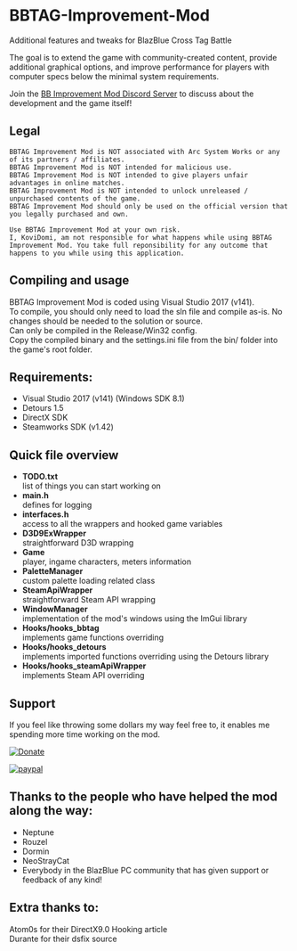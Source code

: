 # BBTAG-Improvement-Mod
Additional features and tweaks for BlazBlue Cross Tag Battle

The goal is to extend the game with community-created content, provide additional graphical options, and improve performance for players with computer specs below the minimal system requirements.

Join the [BB Improvement Mod Discord Server](http://discord.gg/29kExTj) to discuss about the development and the game itself!

## Legal
```
BBTAG Improvement Mod is NOT associated with Arc System Works or any of its partners / affiliates.
BBTAG Improvement Mod is NOT intended for malicious use.
BBTAG Improvement Mod is NOT intended to give players unfair advantages in online matches.
BBTAG Improvement Mod is NOT intended to unlock unreleased / unpurchased contents of the game.
BBTAG Improvement Mod should only be used on the official version that you legally purchased and own.

Use BBTAG Improvement Mod at your own risk. 
I, KoviDomi, am not responsible for what happens while using BBTAG Improvement Mod. You take full reponsibility for any outcome that happens to you while using this application.
```

## Compiling and usage
BBTAG Improvement Mod is coded using Visual Studio 2017 (v141). <br>
To compile, you should only need to load the sln file and compile as-is. No changes should be needed to the solution or source.<br>
Can only be compiled in the Release/Win32 config.<br>
Copy the compiled binary and the settings.ini file from the bin/ folder into the game's root folder.

## Requirements:
- Visual Studio 2017 (v141) (Windows SDK 8.1)
- Detours 1.5
- DirectX SDK
- Steamworks SDK (v1.42)

## Quick file overview
- **TODO.txt** <br>
list of things you can start working on
- **main.h** <br>
defines for logging
- **interfaces.h** <br>
access to all the wrappers and hooked game variables
- **D3D9ExWrapper** <br>
straightforward D3D wrapping
- **Game** <br>
player, ingame characters, meters information
- **PaletteManager** <br>
custom palette loading related class
- **SteamApiWrapper** <br>
straightforward Steam API wrapping
- **WindowManager** <br>
implementation of the mod's windows using the ImGui library
- **Hooks/hooks_bbtag** <br>
implements game functions overriding
- **Hooks/hooks_detours** <br>
implements imported functions overriding using the Detours library
- **Hooks/hooks_steamApiWrapper** <br>
implements Steam API overriding


## Support
If you feel like throwing some dollars my way feel free to, it enables me spending more time working on the mod.

[![Donate](https://img.shields.io/badge/Donate-PayPal-green.svg)](https://www.paypal.com/cgi-bin/webscr?cmd=_s-xclick&hosted_button_id=C8EDR78DJ8PU2)

[![paypal](https://www.paypalobjects.com/en_US/i/btn/btn_donateCC_LG.gif)](https://www.paypal.com/cgi-bin/webscr?cmd=_s-xclick&hosted_button_id=C8EDR78DJ8PU2)

## Thanks to the people who have helped the mod along the way:
* Neptune
* Rouzel
* Dormin
* NeoStrayCat
* Everybody in the BlazBlue PC community that has given support or feedback of any kind!

## Extra thanks to:
Atom0s for their DirectX9.0 Hooking article<br>
Durante for their dsfix source

